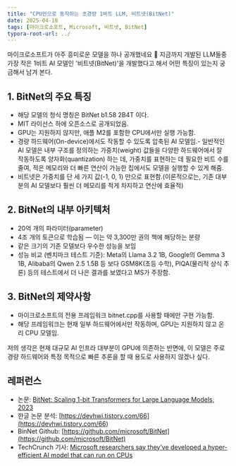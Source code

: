 ```yaml
---
title: "CPU만으로 동작하는 초경량 1비트 LLM, 비트넷(BitNet)"
date: 2025-04-18
tags: [마이크로소포트, Microsoft, 비트넷, BitNet]
typora-root-url: ../
---
```


마이크로소프트가 아주 흥미로운 모델을 하나 공개했네요 🙂 지금까지 개발된 LLM들중 가장 작은 1비트 AI 모델인 '비트넷(BitNet)'을 개발했다고 해서 어떤 특징이 있는지 궁금해서 남겨 본다. 



## 1. BitNet의 주요 특징

* 해당 모델의 청식 명칭은 BitNet b1.58 2B4T 이다. 
* MIT 라이선스 하에 오픈소스로 공개되었음. 
* GPU는 지원하지 않지만, 애플 M2를 포함한 CPU에서만 실행 가능함. 
* 경량 하드웨어(On-device)에서도 작동할 수 있도록 압축된 AI 모델임.- 일반적인 AI 모델은 내부 구조를 정의하는 가중치(weight) 값들을 다양한 하드웨어에서 잘 작동하도록 양자화(quantization) 하는 데, 가중치를 표현하는 데 필요한 비트 수를 줄여, 적은 메모리와 더 빠른 연산이 가능한 칩에서도 모델을 실행할 수 있게 해줌.
* 비트넷은 가중치를 단 세 가지 값(-1, 0, 1) 만으로 표현함.(이론적으로는, 기존 대부분의 AI 모델보다 훨씬 더 메모리를 적게 차지하고 연산에 효율적)  



## 2. BitNet의 내부 아키텍처

* 20억 개의 파라미터(parameter)
* 4조 개의 토큰으로 학습됨 — 이는 약 3,300만 권의 책에 해당하는 분량
* 같은 크기의 기존 모델보다 우수한 성능을 보임
* 성능 비교 (벤치마크 테스트 기준): Meta의 Llama 3.2 1B, Google의 Gemma 3 1B, Alibaba의 Qwen 2.5 1.5B 등 보다 GSM8K(초등 수학), PIQA(물리적 상식 추론) 등의 테스트에서 더 나은 결과를 보였다고 MS가 주장함.  



## 3. BitNet의 제약사항

* 마이크로소프트의 전용 프레임워크 bitnet.cpp를 사용할 때에만 구현 가능함. 
* 해당 프레임워크는 현재 일부 하드웨어에서만 작동하며, GPU는 지원하지 않고 온리 CPU 모델임.



저의 생각은 현재 대규모 AI 인프라 대부분이 GPU에 의존하는 반면에, 이 모델은 주로 경량 하드웨어와 특정 목적으로 빠른 추론을 할 때 용도로 사용하지 않겠나 싶다. 



## 레퍼런스

* 논문: [BitNet: Scaling 1-bit Transformers for Large Language Models, 2023](https://arxiv.org/abs/2310.11453)
* 한글 논문 분석: [https://devhwi.tistory.com/66](https://devhwi.tistory.com/66)
* BinNet Github: [https://github.com/microsoft/BitNet](https://github.com/microsoft/BitNet)
* TechCrunch 기사: [Microsoft researchers say they’ve developed a hyper-efficient AI model that can run on CPUs](https://techcrunch.com/2025/04/16/microsoft-researchers-say-theyve-developed-a-hyper-efficient-ai-model-that-can-run-on-cpus/)  

